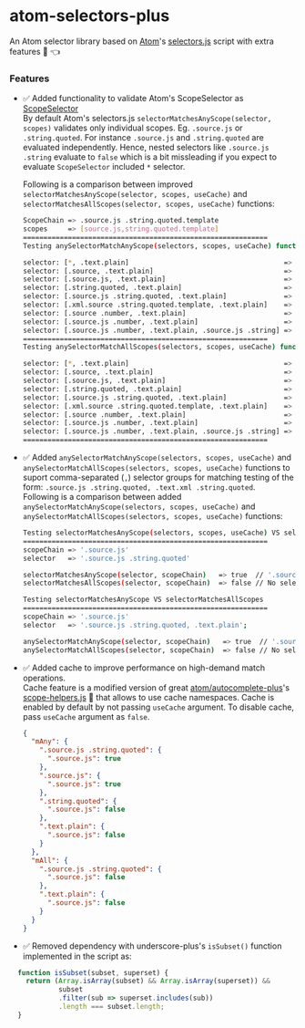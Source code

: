# atom-selectors-plus
An Atom selector library based on [Atom](https://github.com/atom/atom)'s [selectors.js](https://github.com/atom/atom/blob/master/src/selectors.js) script with extra features :muscle: :point_left:

### Features 
- :white_check_mark: Added functionality to validate Atom's ScopeSelector as [ScopeSelector](https://flight-manual.atom.io/behind-atom/sections/scoped-settings-scopes-and-scope-descriptors/#scope-selectors)  
  By default Atom's selectors.js `selectorMatchesAnyScope(selector, scopes)` validates only individual scopes. Eg. `.source.js` or `.string.quoted`. For instance `.source.js` and `.string.quoted` are evaluated independently. Hence, nested selectors like `.source.js .string` evaluate to `false` which is a bit missleading if you expect to evaluate `ScopeSelector` included `*` selector.

  Following is a comparison between improved `selectorMatchesAnyScope(selector, scopes, useCache)` and `selectorMatchesAllScopes(selector, scopes, useCache)` functions: 
  ```bash
  ScopeChain => .source.js .string.quoted.template
  scopes     => [source.js,string.quoted.template]
  ============================================================
  Testing anySelectorMatchAnyScope(selectors, scopes, useCache) function 

  selector: [*, .text.plain]                                      => true
  selector: [.source, .text.plain]                                => true
  selector: [.source.js, .text.plain]                             => true
  selector: [.string.quoted, .text.plain]                         => true
  selector: [.source.js .string.quoted, .text.plain]              => true
  selector: [.xml.source .string.quoted.template, .text.plain]    => true
  selector: [.source .number, .text.plain]                        => true
  selector: [.source.js .number, .text.plain]                     => true
  selector: [.source.js .number, .text.plain, .source.js .string] => true
  ============================================================
  Testing anySelectorMatchAllScopes(selectors, scopes, useCache) function 

  selector: [*, .text.plain]                                      => true
  selector: [.source, .text.plain]                                => true
  selector: [.source.js, .text.plain]                             => true
  selector: [.string.quoted, .text.plain]                         => true
  selector: [.source.js .string.quoted, .text.plain]              => true
  selector: [.xml.source .string.quoted.template, .text.plain]    => false # False as it's not a valid class selector for ScopeChain
  selector: [.source .number, .text.plain]                        => false # False as it's not a valid class selector for ScopeChain
  selector: [.source.js .number, .text.plain]                     => false # False as it's not a valid class selector for ScopeChain
  selector: [.source.js .number, .text.plain, .source.js .string] => true
  ============================================================  
  ```

- :white_check_mark: Added `anySelectorMatchAnyScope(selectors, scopes, useCache)` and `anySelectorMatchAllScopes(selectors, scopes, useCache)` functions to suport comma-separated (`,`) selector groups for matching testing of the form: `.source.js .string.quoted, .text.xml .string.quoted`.  
  Following is a comparison between added `anySelectorMatchAnyScope(selectors, scopes, useCache)` and `anySelectorMatchAllScopes(selectors, scopes, useCache)` functions: 
  
  ```bash
  Testing selectorMatchesAnyScope(selectors, scopes, useCache) VS selectorMatchesAllScopes(selectors, scopes, useCache)
  ============================================================
  scopeChain => '.source.js'
  selector   => '.source.js .string.quoted'

  selectorMatchesAnyScope(selector, scopeChain)   => true  // '.source.js' token matches scope chain
  selectorMatchesAllScopes(selector, scopeChain)  => false // No selector matches any scope. '.source.js .string.quoted selector' is more

  Testing selectorMatchesAnyScope VS selectorMatchesAllScopes
  ============================================================
  scopeChain => '.source.js'
  selector   => '.source.js .string.quoted, .text.plain';

  anySelectorMatchAnyScope(selector, scopeChain)   => true  // '.source.js' token matches scope chain 
  anySelectorMatchAllScopes(selector, scopeChain)  => false // No selector matches any scope. '.source.js .string.quoted selector' is more specifyc)
  ```
- :white_check_mark: Added cache to improve performance on high-demand match operations.  
  Cache feature is a modified version of great [atom/autocomplete-plus](https://github.com/atom/autocomplete-plus)'s [scope-helpers.js](https://github.com/atom/autocomplete-plus/blob/master/lib/scope-helpers.js) :100: that allows to use cache namespaces.
  Cache is enabled by default by not passing `useCache` argument. To disable cache, pass `useCache` argument as `false`.  
  ```json
  {
    "mAny": {
      ".source.js .string.quoted": {
        ".source.js": true
      },
      ".source.js": {
        ".source.js": true
      },
      ".string.quoted": {
        ".source.js": false
      },
      ".text.plain": {
        ".source.js": false
      }
    },
    "mAll": {
      ".source.js .string.quoted": {
        ".source.js": false
      },
      ".text.plain": {
        ".source.js": false
      }
    }
  }
  ```
- :white_check_mark: Removed dependency with underscore-plus's `isSubset()` function implemented in the script as:  
```javascript
  function isSubset(subset, superset) {
    return (Array.isArray(subset) && Array.isArray(superset)) &&
            subset
            .filter(sub => superset.includes(sub))
            .length === subset.length;
  }
```
